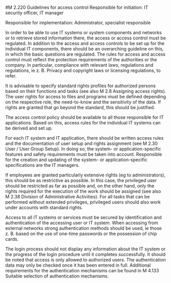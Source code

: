 #M 2.220 Guidelines for access control
Responsible for initiation: IT security officer, IT manager

Responsible for implementation: Administrator, specialist responsible

In order to be able to use IT systems or system components and networks or to retrieve stored information there, the access or access control must be regulated. In addition to the access and access controls to be set up for the individual IT components, there should be an overarching guideline on this, in which the basic questions are regulated. The rules for access and access control must reflect the protection requirements of the authorities or the company. In particular, compliance with relevant laws, regulations and regulations, ie z. B. Privacy and copyright laws or licensing regulations, to refer.

It is advisable to specify standard rights profiles for authorized persons based on their functions and tasks (see also M 2.8 Assigning access rights). The user rights for access to files and programs must be defined depending on the respective role, the need-to-know and the sensitivity of the data. If rights are granted that go beyond the standard, this should be justified.

The access control policy should be available to all those responsible for IT applications. Based on this, access rules for the individual IT systems can be derived and set up.

For each IT system and IT application, there should be written access rules and the documentation of user setup and rights assignment (see M 2.30 User / User Group Setup). In doing so, the system- or application-specific features and safety requirements must be taken into account. Responsible for the creation and updating of the system- or application-specific specifications are the IT managers.

If employees are granted particularly extensive rights (eg to administrators), this should be as restrictive as possible. In this case, the privileged user should be restricted as far as possible and, on the other hand, only the rights required for the execution of the work should be assigned (see also M 2.38 Division of Administrative Activities). For all tasks that can be performed without extended privileges, privileged users should also work under accounts with standard rights.

Access to all IT systems or services must be secured by identification and authentication of the accessing user or IT system. When accessing from external networks strong authentication methods should be used, ie those z. B. based on the use of one-time passwords or the possession of chip cards.

The login process should not display any information about the IT system or the progress of the login procedure until it completes successfully. It should be noted that access is only allowed to authorized users. The authentication data may only be checked once it has been entered in full. Additional requirements for the authentication mechanisms can be found in M 4.133 Suitable selection of authentication mechanisms.



